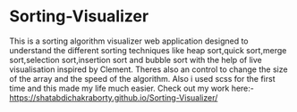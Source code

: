 # Sorting-Visualizer
This is a sorting algorithm visualizer web application designed to understand the different sorting techniques like heap sort,quick sort,merge sort,selection sort,insertion sort and bubble sort with the help of live visualisation inspired by Clement. Theres also an control to change the size of the array and the speed of the algorithm. Also i used scss for the first time and this made my life much easier.
Check out my work here:- https://shatabdichakraborty.github.io/Sorting-Visualizer/
